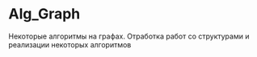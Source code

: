 # Alg_Graph
Некоторые алгоритмы на графах. Отработка работ со структурами и реализации некоторых алгоритмов
